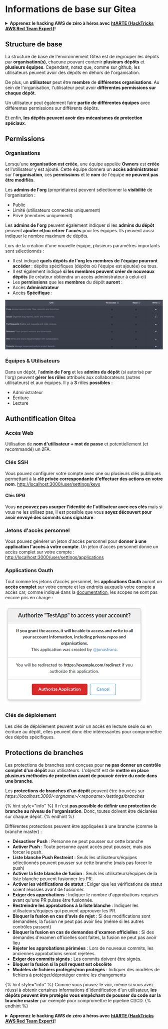 # Informations de base sur Gitea

<details>

<summary><strong>Apprenez le hacking AWS de zéro à héros avec</strong> <a href="https://training.hacktricks.xyz/courses/arte"><strong>htARTE (HackTricks AWS Red Team Expert)</strong></a><strong>!</strong></summary>

Autres moyens de soutenir HackTricks :

* Si vous souhaitez voir votre **entreprise annoncée dans HackTricks** ou **télécharger HackTricks en PDF**, consultez les [**PLANS D'ABONNEMENT**](https://github.com/sponsors/carlospolop) !
* Obtenez le [**swag officiel PEASS & HackTricks**](https://peass.creator-spring.com)
* Découvrez [**La Famille PEASS**](https://opensea.io/collection/the-peass-family), notre collection d'[**NFTs**](https://opensea.io/collection/the-peass-family) exclusifs
* **Rejoignez le** 💬 [**groupe Discord**](https://discord.gg/hRep4RUj7f) ou le [**groupe telegram**](https://t.me/peass) ou **suivez**-moi sur **Twitter** 🐦 [**@carlospolopm**](https://twitter.com/carlospolopm)**.**
* **Partagez vos astuces de hacking en soumettant des PR aux dépôts github** [**HackTricks**](https://github.com/carlospolop/hacktricks) et [**HackTricks Cloud**](https://github.com/carlospolop/hacktricks-cloud).

</details>

## Structure de base

La structure de base de l'environnement Gitea est de regrouper les dépôts par **organisation(s)**, chacune pouvant contenir **plusieurs dépôts** et **plusieurs équipes**. Cependant, notez que, comme sur github, les utilisateurs peuvent avoir des dépôts en dehors de l'organisation.

De plus, un **utilisateur** peut être **membre** de **différentes organisations**. Au sein de l'organisation, l'utilisateur peut avoir **différentes permissions sur chaque dépôt**.

Un utilisateur peut également faire **partie de différentes équipes** avec différentes permissions sur différents dépôts.

Et enfin, **les dépôts peuvent avoir des mécanismes de protection spéciaux**.

## Permissions

### Organisations

Lorsqu'une **organisation est créée**, une équipe appelée **Owners** est **créée** et l'utilisateur y est ajouté. Cette équipe donnera un **accès administrateur** sur l'**organisation**, ces **permissions** et le **nom** de l'équipe **ne peuvent pas être modifiés**.

Les **admins de l'org** (propriétaires) peuvent sélectionner la **visibilité** de l'organisation :

* Public
* Limité (utilisateurs connectés uniquement)
* Privé (membres uniquement)

Les **admins de l'org** peuvent également indiquer si les **admins du dépôt** peuvent **ajouter et/ou retirer l'accès** pour les équipes. Ils peuvent aussi indiquer le nombre maximum de dépôts.

Lors de la création d'une nouvelle équipe, plusieurs paramètres importants sont sélectionnés :

* Il est indiqué **quels dépôts de l'org les membres de l'équipe pourront accéder** : dépôts spécifiques (dépôts où l'équipe est ajoutée) ou tous.
* Il est également indiqué **si les membres peuvent créer de nouveaux dépôts** (le créateur obtiendra un accès administrateur à celui-ci)
* Les **permissions** que les **membres** du dépôt **auront** :
* Accès **Administrateur**
* Accès **Spécifique** :

![](<../../.gitbook/assets/image (3) (1) (1) (1) (1) (1) (1).png>)

### Équipes & Utilisateurs

Dans un dépôt, l'**admin de l'org** et les **admins du dépôt** (si autorisé par l'org) peuvent **gérer les rôles** attribués aux collaborateurs (autres utilisateurs) et aux équipes. Il y a **3** rôles **possibles** :

* Administrateur
* Écriture
* Lecture

## Authentification Gitea

### Accès Web

Utilisation de **nom d'utilisateur + mot de passe** et potentiellement (et recommandé) un 2FA.

### **Clés SSH**

Vous pouvez configurer votre compte avec une ou plusieurs clés publiques permettant à la **clé privée correspondante d'effectuer des actions en votre nom**. [http://localhost:3000/user/settings/keys](http://localhost:3000/user/settings/keys)

#### **Clés GPG**

Vous **ne pouvez pas usurper l'identité de l'utilisateur avec ces clés** mais si vous ne les utilisez pas, il est possible que vous **soyez découvert pour avoir envoyé des commits sans signature**.

### **Jetons d'accès personnel**

Vous pouvez générer un jeton d'accès personnel pour **donner à une application l'accès à votre compte**. Un jeton d'accès personnel donne un accès complet sur votre compte : [http://localhost:3000/user/settings/applications](http://localhost:3000/user/settings/applications)

### Applications Oauth

Tout comme les jetons d'accès personnel, les **applications Oauth** auront un **accès complet** sur votre compte et les endroits auxquels votre compte a accès car, comme indiqué dans la [documentation](https://docs.gitea.io/en-us/oauth2-provider/#scopes), les scopes ne sont pas encore pris en charge :

![](<../../.gitbook/assets/image (60).png>)

### Clés de déploiement

Les clés de déploiement peuvent avoir un accès en lecture seule ou en écriture au dépôt, elles peuvent donc être intéressantes pour compromettre des dépôts spécifiques.

## Protections de branches

Les protections de branches sont conçues pour **ne pas donner un contrôle complet d'un dépôt** aux utilisateurs. L'objectif est de **mettre en place plusieurs méthodes de protection avant de pouvoir écrire du code dans une branche**.

Les **protections de branches d'un dépôt** peuvent être trouvées sur _https://localhost:3000/\<orgname>/\<reponame>/settings/branches_

{% hint style="info" %}
Il n'est **pas possible de définir une protection de branche au niveau de l'organisation**. Donc, toutes doivent être déclarées sur chaque dépôt.
{% endhint %}

Différentes protections peuvent être appliquées à une branche (comme la branche master) :

* **Désactiver Push** : Personne ne peut pousser sur cette branche
* **Activer Push** : Toute personne ayant accès peut pousser, mais pas forcer le push.
* **Liste blanche Push Restreint** : Seuls les utilisateurs/équipes sélectionnés peuvent pousser sur cette branche (mais pas forcer le push)
* **Activer la liste blanche de fusion** : Seuls les utilisateurs/équipes de la liste blanche peuvent fusionner les PR.
* **Activer les vérifications de statut** : Exiger que les vérifications de statut soient réussies avant de fusionner.
* **Exiger des approbations** : Indiquer le nombre d'approbations requises avant qu'une PR puisse être fusionnée.
* **Restreindre les approbations à la liste blanche** : Indiquer les utilisateurs/équipes qui peuvent approuver les PR.
* **Bloquer la fusion en cas d'avis de rejet** : Si des modifications sont demandées, la fusion ne peut pas avoir lieu (même si les autres contrôles passent)
* **Bloquer la fusion en cas de demandes d'examen officielles** : Si des demandes d'examen officielles sont faites, la fusion ne peut pas avoir lieu
* **Rejeter les approbations périmées** : Lors de nouveaux commits, les anciennes approbations seront rejetées.
* **Exiger des commits signés** : Les commits doivent être signés.
* **Bloquer la fusion si la pull request est obsolète**
* **Modèles de fichiers protégés/non protégés** : Indiquer des modèles de fichiers à protéger/déprotéger contre les changements

{% hint style="info" %}
Comme vous pouvez le voir, même si vous avez réussi à obtenir certaines informations d'identification d'un utilisateur, **les dépôts peuvent être protégés vous empêchant de pousser du code sur la branche master** par exemple pour compromettre le pipeline CI/CD.
{% endhint %}

<details>

<summary><strong>Apprenez le hacking AWS de zéro à héros avec</strong> <a href="https://training.hacktricks.xyz/courses/arte"><strong>htARTE (HackTricks AWS Red Team Expert)</strong></a><strong>!</strong></summary>

Autres moyens de soutenir HackTricks :

* Si vous souhaitez voir votre **entreprise annoncée dans HackTricks** ou **télécharger HackTricks en PDF**, consultez les [**PLANS D'ABONNEMENT**](https://github.com/sponsors/carlospolop) !
* Obtenez le [**swag officiel PEASS & HackTricks**](https://peass.creator-spring.com)
* Découvrez [**La Famille PEASS**](https://opensea.io/collection/the-peass-family), notre collection d'[**NFTs**](https://opensea.io/collection/the-peass-family) exclusifs
* **Rejoignez le** 💬 [**groupe Discord**](https://discord.gg/hRep4RUj7f) ou le [**groupe telegram**](https://t.me/peass) ou **suivez**-moi sur **Twitter** 🐦 [**@carlospolopm**](https://twitter.com/carlospolopm)**.**
* **Partagez vos astuces de hacking en soumettant des PR aux dépôts github** [**HackTricks**](https://github.com/carlospolop/hacktricks) et [**HackTricks Cloud**](https://github.com/carlospolop/hacktricks-cloud).

</details>
